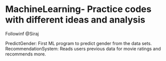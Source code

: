 # MachineLearning- Practice codes with different ideas and analysis
Followinf @Siraj

PredictGender: First ML program to predict gender from the data sets.
RecommendationSystem: Reads users previous data for movie ratings and recommends more.
